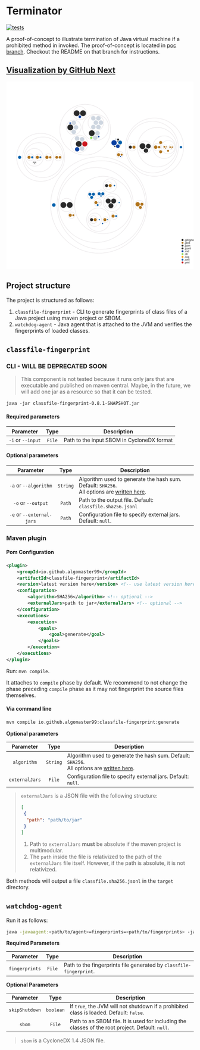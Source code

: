 # Terminator

[![tests](https://github.com/ASSERT-KTH/terminator/actions/workflows/tests.yml/badge.svg)](https://github.com/ASSERT-KTH/terminator/actions/workflows/tests.yml)

A proof-of-concept to illustrate termination of Java virtual machine if a
prohibited method in invoked. The proof-of-concept is located in
[poc branch](https://github.com/ASSERT-KTH/terminator/tree/poc). Checkout the README on that branch for instructions. 

## [Visualization by GitHub Next](https://githubnext.com/projects/repo-visualization/)

![Visualization of the codebase](./diagram.svg)

## Project structure

The project is structured as follows:

1. `classfile-fingerprint` - CLI to generate fingerprints of class files of a
   Java project using maven project or SBOM.
2. `watchdog-agent` - Java agent that is attached to the JVM and verifies the
   fingerprints of loaded classes.

## `classfile-fingerprint`

### CLI - WILL BE DEPRECATED SOON

> This component is not tested because it runs only jars that are executable
> and published on maven central.
> Maybe, in the future, we will add one jar as a resource so that it can be tested.

```shell
java -jar classfile-fingerprint-0.8.1-SNAPSHOT.jar
```

#### Required parameters

|     Parameter     |  Type  | Description                                |
|:-----------------:|:------:|--------------------------------------------|
| `-i` or `--input` | `File` | Path to the input SBOM in CycloneDX format |

#### Optional parameters

|         Parameter         |   Type   | Description                                                                                                                                                                                                  |
|:-------------------------:|:--------:|--------------------------------------------------------------------------------------------------------------------------------------------------------------------------------------------------------------|
|   `-a` or `--algorithm`   | `String` | Algorithm used to generate the hash sum. Default: `SHA256`.<br/> All options are [written here](https://docs.oracle.com/en/java/javase/17/docs/specs/security/standard-names.html#messagedigest-algorithms). |
|    `-o` or `--output`     |  `Path`  | Path to the output file. Default: `classfile.sha256.jsonl`                                                                                                                                                   |
| `-e` or `--external-jars` |  `Path`  | Configuration file to specify external jars. Default: `null`.                                                                                                                                                |


### Maven plugin

#### Pom Configuration

```xml
<plugin>
    <groupId>io.github.algomaster99</groupId>
    <artifactId>classfile-fingerprint</artifactId>
    <version>latest version here</version> <!-- use latest version here -->
    <configuration>
        <algorithm>SHA256</algorithm> <!-- optional -->
        <externalJars>path to jar</externalJars> <!-- optional -->
    </configuration>
    <executions>
        <execution>
            <goals>
                <goal>generate</goal>
            </goals>
        </execution>
    </executions>
</plugin>

```

Run: `mvn compile`.

It attaches to `compile` phase by default. We recommend to not change the
phase preceding `compile` phase as it may not fingerprint the source files
themselves.

#### Via command line

```bash
mvn compile io.github.algomaster99:classfile-fingerprint:generate
```

**Optional parameters**

|   Parameter    |   Type   | Description                                                                                                                                                                                                  |
|:--------------:|:--------:|--------------------------------------------------------------------------------------------------------------------------------------------------------------------------------------------------------------|
|  `algorithm`   | `String` | Algorithm used to generate the hash sum. Default: `SHA256`.<br/> All options are [written here](https://docs.oracle.com/en/java/javase/17/docs/specs/security/standard-names.html#messagedigest-algorithms). |
| `externalJars` |  `File`  | Configuration file to specify external jars. Default: `null`.                                                                                                                                                |

> `externalJars` is a JSON file with the following structure:
> ```json
> [
>  {
>   "path": "path/to/jar"
>  }
> ]
> ```
> 1. Path to `externalJars` **must** be absolute if the maven project is multimodular.
> 2. The `path` inside the file is relativized to the path of the `externalJars` file itself.
>     However, if the path is absolute, it is not relativized.

Both methods will output a file `classfile.sha256.jsonl` in the `target` directory.

## `watchdog-agent`

Run it as follows:

```bash
java -javaagent:<path/to/agent>=fingerprints=<path/to/fingerprints> -jar <path/to/your/executable/jar>
```

**Required Parameters**

|   Parameter    |  Type  | Description                                                         |
|:--------------:|:------:|---------------------------------------------------------------------|
| `fingerprints` | `File` | Path to the fingerprints file generated by `classfile-fingerprint`. |

**Optional Parameters**

|   Parameter    |   Type    | Description                                                                                      |
|:--------------:|:---------:|--------------------------------------------------------------------------------------------------|
| `skipShutdown` | `boolean` | If `true`, the JVM will not shutdown if a prohibited class is loaded. Default: `false`.          |
|     `sbom`     |  `File`   | Path to an SBOM file. It is used for including the classes of the root project. Default: `null`. |

> `sbom` is a CycloneDX 1.4 JSON file.
